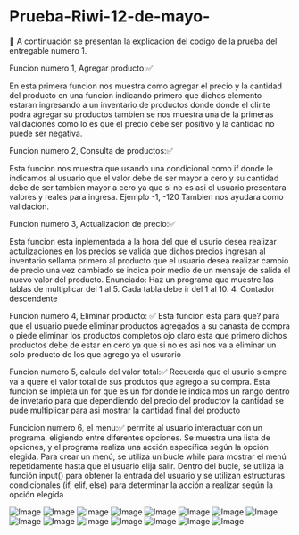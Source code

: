 # Prueba-Riwi-12-de-mayo-


🧪 A continuación se presentan la explicacion del codigo de la prueba del entregable numero 1.

Funcion numero 1, Agregar producto:✅

En esta primera funcion nos muestra como agregar el precio y la cantidad del producto en una funcion indicando primero que dichos elemento estaran ingresando a 
un inventario de productos donde donde el clinte podra agregar su productos tambien se nos muestra una de la primeras validaciones como lo es que el precio debe ser positivo y la cantidad no puede ser negativa.

Funcion numero 2, Consulta de productos:✅

Esta funcion nos muestra que usando una condicional como if donde le indicamos al usuario que el valor debe de ser mayor a cero y su cantidad debe de ser 
tambien mayor a cero ya que si no es asi el usuario presentara valores y reales para ingresa. 
Ejemplo -1, -120
Tambien nos ayudara como validacion.

Funcion numero 3, Actualizacion de precio:✅

Esta funcion esta inplementada a la hora del que el usurio desea realizar actulizaciones en los precios se valida que dichos precios ingresan al inventario 
sellama primero al producto que el usuario desea realizar cambio de precio una vez cambiado se indica poir medio de un mensaje de salida el nuevo valor del producto. 
Enunciado: Haz un programa que muestre las tablas de multiplicar del 1 al 5. Cada tabla debe ir del 1 al 10. 4. Contador descendente

Funcion numero 4, Eliminar producto: ✅
Esta funcion esta para que?
para que el usuario puede eliminar productos agregados a su canasta de compra o piede eliminar los productos completos ojo claro esta que primero dichos productos debe de estar en 
cero ya que si no es asi nos va a eliminar un solo producto de los que agrego ya el usurario

Funcion numero 5, calculo del valor total:✅
Recuerda que el usurio siempre va a quere el valor total de sus produtos que agrego a su compra.
Esta funcion se impleta un for que es un for donde le indica mos un rango dentro de invetario para que dependiendo del precio del productoy la cantidad se pude multiplicar para asi mostrar la cantidad final del producto

Funcicion numero 6, el menu:✅ permite al usuario interactuar con un programa, eligiendo entre diferentes opciones. Se muestra una lista de opciones, y el 
programa realiza una acción específica según la opción elegida. Para crear un menú, se utiliza un bucle while para mostrar el menú repetidamente hasta que el usuario elija salir. 
Dentro del bucle, se utiliza la función input() para obtener la entrada del usuario y se utilizan estructuras condicionales (if, elif, else) para determinar la acción a realizar según la opción elegida

![Image](https://github.com/user-attachments/assets/c2174693-0418-48e9-9f70-e402038dc452)
![Image](https://github.com/user-attachments/assets/4a8f5677-62a3-41a6-b61b-f88aff7abb26)
![Image](https://github.com/user-attachments/assets/e46af1e9-86b7-44de-9941-347fef168ca6)
![Image](https://github.com/user-attachments/assets/d3f13422-46eb-46d0-b6ad-35bf217c8f80)
![Image](https://github.com/user-attachments/assets/b7ccadae-584c-4707-b2ac-c69714dda118)
![Image](https://github.com/user-attachments/assets/200b00f8-2bb1-4f36-8cce-d888fcfa5bce)
![Image](https://github.com/user-attachments/assets/67e2b8cc-b231-42ea-ae0f-c978422404b7)
![Image](https://github.com/user-attachments/assets/4fc8c2ae-a2e2-4082-a4c7-c096dfa19b94)
![Image](https://github.com/user-attachments/assets/7f14fde4-d14d-48e6-a741-920461b96259)
![Image](https://github.com/user-attachments/assets/99cd9abf-21f8-4f47-bcde-382b27c9dcd0)
![Image](https://github.com/user-attachments/assets/78bf196e-9c52-46ee-95c6-82a94a580dad)
![Image](https://github.com/user-attachments/assets/5dd3a031-e46e-4b47-ab7b-91ca7b506394)
![Image](https://github.com/user-attachments/assets/4233c6e0-68a1-49c5-ac68-f5cf0c1a7eb4)
![Image](https://github.com/user-attachments/assets/b792a2a1-2dc9-4622-8f4a-532fc631249b)
![Image](https://github.com/user-attachments/assets/2780f5ac-7485-40cc-b48c-015205e7f13d)
